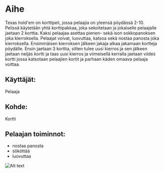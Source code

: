 # Aihe
Texas hold'em on korttipeli, jossa pelaajia on yleensä pöydässä 2-10. Pelissä käytetään yhtä korttipakkaa, joka sekoitetaan ja jokaiselle pelaajalle jaetaan 2 korttia. Kaksi pelaajaa asettaa pienen- sekä ison sokkopanoksen joka kierroksella. Pelaajat voivat, luovuttaa, katsoa sekä nostaa panosta joka kierroksella. Ensimmäisen kierroksen jälkeen jakaja alkaa jakamaan kortteja pöydälle. Ensin jaetaan 3 korttia, sitten tulee uusi kierros ja sen jälkeen jaetaan neljäs kortti ja taas uusi kierros ja viimeisellä kerralla jaetaan viides kortti jossa katsotaan pelaajien kortit ja parhaan käden omaava pelaaja voittaa. 
## Käyttäjät:
Pelaaja
## Kohde:
Kortti

## Pelaajan toiminnot:
* nostaa panosta
* sököttää
* luovuttaa

![Alt text](/home/hejoel/Downloads/TexasHoldEm.jpg)
